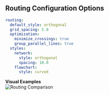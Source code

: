 ## Routing Configuration Options

```yaml
routing:
  default_style: orthogonal
  grid_spacing: 5.0
  optimization:
    minimize_crossings: true
    group_parallel_lines: true
  styles:
    network: 
      style: orthogonal
      spacing: 10.0
    flowchart:
      style: curved  
```

**Visual Examples**  
![Routing Comparison](docs/images/routing_comparison.png) 